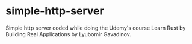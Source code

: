 # simple-http-server
Simple http server coded while doing the Udemy's course Learn Rust by Building Real Applications by Lyubomir Gavadinov.
